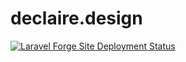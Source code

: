 # declaire.design

[![Laravel Forge Site Deployment Status](https://img.shields.io/endpoint?url=https%3A%2F%2Fforge.laravel.com%2Fsite-badges%2Fbc836111-118a-4631-ae36-e8d1d156ddd1%3Fdate%3D1%26commit%3D1&style=for-the-badge)](https://forge.laravel.com/servers/318069/sites/2134665)